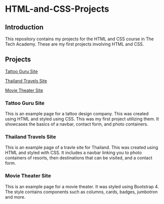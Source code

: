 # HTML-and-CSS-Projects
## Introduction
This repository contains my projects for the HTML and CSS course in The Tech Academy. These are my first projects involving HTML and CSS. 
## Projects
[Tattoo Guru Site](https://github.com/myrastrickland13/HTML-and-CSS-Projects/tree/main/Project_1)

[Thailand Travels Site](https://github.com/myrastrickland13/HTML-and-CSS-Projects/tree/main/One-Page%20Website)

[Movie Theater Site](https://github.com/myrastrickland13/HTML-and-CSS-Projects/tree/main/bootstrap4_project)

### Tattoo Guru Site

This is an example page for a tattoo design company. This was created using HTML and styled using CSS. This was my first project utilizing them. It showcases the basics of a navbar, contact form, and photo containers. 

### Thailand Travels Site

This is an example page of a travle site for Thailand. This was created using HTML and styled with CSS. It includes a navbar linking you to photo containers of resorts, then destinations that can be visited, and a contact form.

### Movie Theater Site

This is an example page for a movie theater. It was styled using Bootstrap 4. The style contains components such as columns, cards, badges, jumbotron and more.
